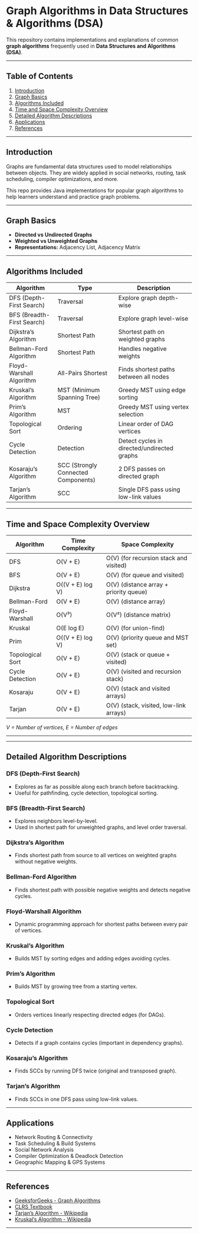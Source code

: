 # Graph Algorithms in Data Structures & Algorithms (DSA)

This repository contains implementations and explanations of common **graph algorithms** frequently used in **Data
Structures and Algorithms (DSA)**.

---

## Table of Contents

1. [Introduction](#introduction)
2. [Graph Basics](#graph-basics)
3. [Algorithms Included](#algorithms-included)
4. [Time and Space Complexity Overview](#Time-and-Space-Complexity-Overview)
5. [Detailed Algorithm Descriptions](#detailed-algorithm-descriptions)
6. [Applications](#applications)
7. [References](#references)

---

## Introduction

Graphs are fundamental data structures used to model relationships between objects. They are widely applied in social
networks, routing, task scheduling, compiler optimizations, and more.

This repo provides Java implementations for popular graph algorithms to help learners understand and practice graph
problems.

---

## Graph Basics

- **Directed vs Undirected Graphs**
- **Weighted vs Unweighted Graphs**
- **Representations:** Adjacency List, Adjacency Matrix

---

## Algorithms Included

| Algorithm                  | Type                                | Description                                 |
|----------------------------|-------------------------------------|---------------------------------------------|
| DFS (Depth-First Search)   | Traversal                           | Explore graph depth-wise                    |
| BFS (Breadth-First Search) | Traversal                           | Explore graph level-wise                    |
| Dijkstra’s Algorithm       | Shortest Path                       | Shortest path on weighted graphs            |
| Bellman-Ford Algorithm     | Shortest Path                       | Handles negative weights                    |
| Floyd-Warshall Algorithm   | All-Pairs Shortest                  | Finds shortest paths between all nodes      |
| Kruskal’s Algorithm        | MST (Minimum Spanning Tree)         | Greedy MST using edge sorting               |
| Prim’s Algorithm           | MST                                 | Greedy MST using vertex selection           |
| Topological Sort           | Ordering                            | Linear order of DAG vertices                |
| Cycle Detection            | Detection                           | Detect cycles in directed/undirected graphs |
| Kosaraju’s Algorithm       | SCC (Strongly Connected Components) | 2 DFS passes on directed graph              |
| Tarjan’s Algorithm         | SCC                                 | Single DFS pass using low-link values       |

---

## Time and Space Complexity Overview

| Algorithm        | Time Complexity  | Space Complexity                       |
|------------------|------------------|----------------------------------------|
| DFS              | O(V + E)         | O(V) (for recursion stack and visited) |
| BFS              | O(V + E)         | O(V) (for queue and visited)           |
| Dijkstra         | O((V + E) log V) | O(V) (distance array + priority queue) |
| Bellman-Ford     | O(V * E)         | O(V) (distance array)                  |
| Floyd-Warshall   | O(V³)            | O(V²) (distance matrix)                |
| Kruskal          | O(E log E)       | O(V) (for union-find)                  |
| Prim             | O((V + E) log V) | O(V) (priority queue and MST set)      |
| Topological Sort | O(V + E)         | O(V) (stack or queue + visited)        |
| Cycle Detection  | O(V + E)         | O(V) (visited and recursion stack)     |
| Kosaraju         | O(V + E)         | O(V) (stack and visited arrays)        |
| Tarjan           | O(V + E)         | O(V) (stack, visited, low-link arrays) |

*V = Number of vertices, E = Number of edges*

---

---

## Detailed Algorithm Descriptions

### DFS (Depth-First Search)

- Explores as far as possible along each branch before backtracking.
- Useful for pathfinding, cycle detection, topological sorting.

### BFS (Breadth-First Search)

- Explores neighbors level-by-level.
- Used in shortest path for unweighted graphs, and level order traversal.

### Dijkstra’s Algorithm

- Finds shortest path from source to all vertices on weighted graphs without negative weights.

### Bellman-Ford Algorithm

- Finds shortest path with possible negative weights and detects negative cycles.

### Floyd-Warshall Algorithm

- Dynamic programming approach for shortest paths between every pair of vertices.

### Kruskal’s Algorithm

- Builds MST by sorting edges and adding edges avoiding cycles.

### Prim’s Algorithm

- Builds MST by growing tree from a starting vertex.

### Topological Sort

- Orders vertices linearly respecting directed edges (for DAGs).

### Cycle Detection

- Detects if a graph contains cycles (important in dependency graphs).

### Kosaraju’s Algorithm

- Finds SCCs by running DFS twice (original and transposed graph).

### Tarjan’s Algorithm

- Finds SCCs in one DFS pass using low-link values.

---

## Applications

- Network Routing & Connectivity
- Task Scheduling & Build Systems
- Social Network Analysis
- Compiler Optimization & Deadlock Detection
- Geographic Mapping & GPS Systems

---

## References

- [GeeksforGeeks - Graph Algorithms](https://www.geeksforgeeks.org/graph-data-structure-and-algorithms/)
- [CLRS Textbook](https://en.wikipedia.org/wiki/Introduction_to_Algorithms)
- [Tarjan’s Algorithm - Wikipedia](https://en.wikipedia.org/wiki/Tarjan%27s_strongly_connected_components_algorithm)
- [Kruskal’s Algorithm - Wikipedia](https://en.wikipedia.org/wiki/Kruskal%27s_algorithm)

---